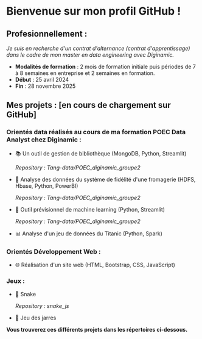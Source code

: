 # Bienvenue sur mon profil GitHub ! 

## Profesionnellement : 
*Je suis en recherche d'un contrat d'alternance (contrat d'apprentissage) dans le cadre de mon master en data engineering avec Diginamic.*
 - **Modalités de formation** : 2 mois de formation initiale puis périodes de 7 à 8 semaines en entreprise et 2 semaines en formation.
 - **Début** : 25 avril 2024
 - **Fin** : 28 novembre 2025

## Mes projets : [en cours de chargement sur GitHub]
### Orientés data réalisés au cours de ma formation POEC Data Analyst chez Diginamic : 
 - 📚 Un outil de gestion de bibliothèque (MongoDB, Python, Streamlit)

   *Repository :  Tang-data/POEC_diginamic_groupe2*
 - 📶 Analyse des données du système de fidélité d'une fromagerie (HDFS, Hbase, Python, PowerBI)

   *Repository :  Tang-data/POEC_diginamic_groupe2*
 - 🤖 Outil prévisionnel de machine learning (Python, Streamlit)

   *Repository :  Tang-data/POEC_diginamic_groupe2*
 - 📊 Analyse d'un jeu de données du Titanic (Python, Spark)

### Orientés Développement Web : 
 - 🌐 Réalisation d'un site web (HTML, Bootstrap, CSS, JavaScript)

### Jeux : 
 - 🐍 Snake
    
   *Repository :  snake_js*
 - 🏺 Jeu des jarres


**Vous trouverez ces différents projets dans les répertoires ci-dessous.**
